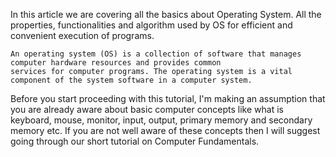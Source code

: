 In this article we are covering all the basics about Operating System. All the properties, functionalities and algorithm used by OS for efficient and convenient execution of programs.

```
An operating system (OS) is a collection of software that manages computer hardware resources and provides common
services for computer programs. The operating system is a vital component of the system software in a computer system.
```

Before you start proceeding with this tutorial, I'm making an assumption that you are already aware about basic computer concepts like what is keyboard, mouse, monitor, input, output, primary memory and secondary memory etc. If you are not well aware of these concepts then I will suggest going through our short tutorial on Computer Fundamentals.
